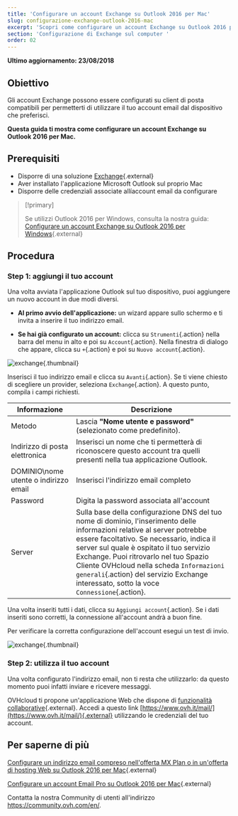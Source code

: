 ```yaml
---
title: 'Configurare un account Exchange su Outlook 2016 per Mac'
slug: configurazione-exchange-outlook-2016-mac
excerpt: 'Scopri come configurare un account Exchange su Outlook 2016 per Mac'
section: 'Configurazione di Exchange sul computer '
order: 02
---
```


**Ultimo aggiornamento: 23/08/2018** 

## Obiettivo

Gli account Exchange possono essere configurati su client di posta compatibili per permetterti di utilizzare il tuo account email dal dispositivo che preferisci. 

**Questa guida ti mostra come configurare un account Exchange su Outlook 2016 per Mac.**

## Prerequisiti

- Disporre di una soluzione [Exchange](https://www.ovhcloud.com/it/emails/){.external}
- Aver installato l'applicazione Microsoft Outlook sul proprio Mac
- Disporre delle credenziali associate allíaccount email da configurare

> [!primary]
>
> Se utilizzi Outlook 2016 per Windows, consulta la nostra guida: [Configurare un account Exchange su Outlook 2016 per Windows](https://docs.ovh.com/it/microsoft-collaborative-solutions/configurazione-exchange-outlook-2016-windows){.external}
>

## Procedura

### Step 1: aggiungi il tuo account

Una volta avviata l'applicazione Outlook sul tuo dispositivo, puoi aggiungere un nuovo account in due modi diversi.

- **Al primo avvio dell'applicazione:** un wizard appare sullo schermo e ti invita a inserire il tuo indirizzo email.

- **Se hai già configurato un account:** clicca su `Strumenti`{.action} nella barra del menu in alto e poi su `Account`{.action}. Nella finestra di dialogo che appare, clicca su `+`{.action}  e poi su `Nuovo account`{.action}.

![exchange](images/configuration-outlook-2016-mac-step1.png){.thumbnail}

Inserisci il tuo indirizzo email e clicca su `Avanti`{.action}. Se ti viene chiesto di scegliere un provider, seleziona `Exchange`{.action}. A questo punto, compila i campi richiesti. 

|Informazione|Descrizione|
|---|---|
|Metodo|Lascia **"Nome utente e password"** (selezionato come predefinito).|
|Indirizzo di posta elettronica|Inserisci un nome che ti permetterà di riconoscere questo account tra quelli presenti nella tua applicazione Outlook.|
|DOMINIO\nome utente o indirizzo email|Inserisci l'indirizzo email completo|
|Password|Digita la password associata all'account|
|Server|Sulla base della configurazione DNS del tuo nome di dominio, l'inserimento delle informazioni relative al server potrebbe essere facoltativo. Se necessario, indica il server sul quale è ospitato il tuo servizio Exchange. Puoi ritrovarlo nel tuo Spazio Cliente OVHcloud nella scheda `Informazioni generali`{.action} del servizio Exchange interessato, sotto la voce `Connessione`{.action}.|

Una volta inseriti tutti i dati, clicca su `Aggiungi account`{.action}. Se i dati inseriti sono corretti, la connessione all'account andrà a buon fine.

Per verificare la corretta configurazione dell'account esegui un test di invio.

![exchange](images/configuration-exchange-outlook-2016-mac-step2.png){.thumbnail}

### Step 2: utilizza il tuo account

Una volta configurato l'indirizzo email, non ti resta che utilizzarlo: da questo momento puoi infatti inviare e ricevere messaggi.

OVHcloud ti propone un'applicazione Web che dispone di [funzionalità collaborative](https://www.ovhcloud.com/it/emails/){.external}. Accedi a questo link [https://www.ovh.it/mail/](https://www.ovh.it/mail/){.external} utilizzando le credenziali del tuo account.

## Per saperne di più

[Configurare un indirizzo email compreso nell'offerta MX Plan o in un'offerta di hosting Web su Outlook 2016 per Mac](https://docs.ovh.com/it/emails/configurazione-outlook-2016-mac/){.external}

[Configurare un account Email Pro su Outlook 2016 per Mac](https://docs.ovh.com/it/emails-pro/configurazione-outlook-2016-mac/){.external}

Contatta la nostra Community di utenti all'indirizzo <https://community.ovh.com/en/>.